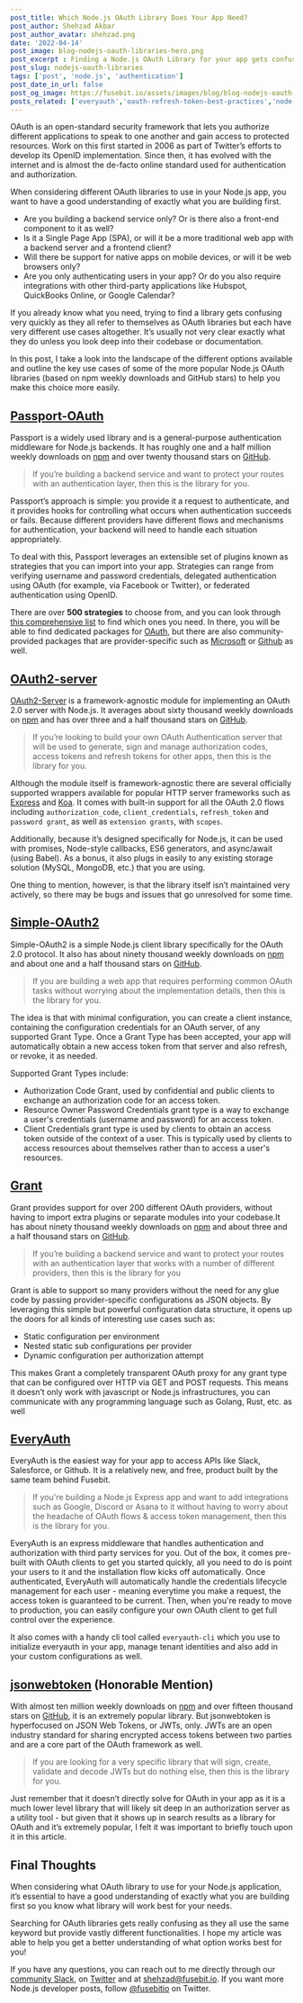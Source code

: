 ```yaml
---
post_title: Which Node.js OAuth Library Does Your App Need? 
post_author: Shehzad Akbar
post_author_avatar: shehzad.png
date: '2022-04-14'
post_image: blog-nodejs-oauth-libraries-hero.png
post_excerpt : Finding a Node.js OAuth Library for your app gets confusing really quickly. Read this post to learn about the more popular options and what they each do.
post_slug: nodejs-oauth-libraries
tags: ['post', 'node.js', 'authentication']
post_date_in_url: false
post_og_image: https://fusebit.io/assets/images/blog/blog-nodejs-oauth-libraries-hero.png
posts_related: ['everyauth','oauth-refresh-token-best-practices','node-js-18-release'] 
---
```


OAuth is an open-standard security framework that lets you authorize different applications to speak to one another and gain access to protected resources. Work on this first started in 2006 as part of Twitter’s efforts to develop its OpenID implementation. Since then, it has evolved with the internet and is almost the de-facto online standard used for authentication and authorization.

When considering different OAuth libraries to use in your Node.js app, you want to have a good understanding of exactly what you are building first. 

* Are you building a backend service only? Or is there also a front-end component to it as well?
* Is it a Single Page App (SPA), or will it be a more traditional web app with a backend server and a frontend client? 
* Will there be support for native apps on mobile devices, or will it be web browsers only?
* Are you only authenticating users in your app? Or do you also require integrations with other third-party applications like Hubspot, QuickBooks Online, or Google Calendar? 

If you already know what you need, trying to find a library gets confusing very quickly as they all refer to themselves as OAuth libraries but each have very different use cases altogether. It’s usually not very clear exactly what they do unless you look deep into their codebase or documentation.

In this post, I take a look into the landscape of the different options available and outline the key use cases of some of the more popular Node.js OAuth libraries (based on npm weekly downloads and GitHub stars) to help you make this choice more easily. 

## [Passport-OAuth](https://www.npmjs.com/package/passport-oauth)

Passport is a widely used library and is a general-purpose authentication middleware for Node.js backends. It has roughly one and a half million weekly downloads on [npm](https://www.npmjs.com/package/passport) and over twenty thousand stars on [GitHub](https://github.com/jaredhanson/passport).

> If you’re building a backend service and want to protect your routes with an authentication layer, then this is the library for you. 

Passport’s approach is simple: you provide it a request to authenticate, and it provides hooks for controlling what occurs when authentication succeeds or fails. Because different providers have different flows and mechanisms for authentication, your backend will need to handle each situation appropriately. 

To deal with this, Passport leverages an extensible set of plugins known as strategies that you can import into your app. Strategies can range from verifying username and password credentials, delegated authentication using OAuth (for example, via Facebook or Twitter), or federated authentication using OpenID. 

There are over **500 strategies** to choose from, and you can look through [this comprehensive list](https://www.passportjs.org/packages/) to find which ones you need. In there, you will be able to find dedicated packages for [OAuth](https://www.npmjs.com/package/passport-oauth), but there are also community-provided packages that are provider-specific such as [Microsoft](https://www.npmjs.com/package/passport-microsoft) or [Github](https://www.npmjs.com/package/passport-github) as well.

## [OAuth2-server](https://github.com/oauthjs/node-oauth2-server)

[OAuth2-Server](https://github.com/oauthjs/node-oauth2-server) is a framework-agnostic module for implementing an OAuth 2.0 server with Node.js. It averages about sixty thousand weekly downloads on [npm](https://github.com/oauthjs/node-oauth2-server) and has over three and a half thousand stars on [GitHub](https://github.com/oauthjs/node-oauth2-server).

> If you’re looking to build your own OAuth Authentication server that will be used to generate, sign and manage authorization codes, access tokens and refresh tokens for other apps, then this is the library for you.

Although the module itself is framework-agnostic there are several officially supported wrappers available for popular HTTP server frameworks such as [Express](https://www.npmjs.com/package/express-oauth-server) and [Koa](https://www.npmjs.com/package/koa-oauth-server). It comes with built-in support for all the OAuth 2.0 flows including `authorization_code`, `client_credentials`, `refresh_token` and `password grant`, as well as `extension grants`, with `scopes`.

Additionally, because it’s designed specifically for Node.js, it can be used with promises, Node-style callbacks, ES6 generators, and async/await (using Babel). As a bonus, it also plugs in easily to any existing storage solution (MySQL, MongoDB, etc.) that you are using.

One thing to mention, however, is that the library itself isn’t maintained very actively, so there may be bugs and issues that go unresolved for some time.

## [Simple-OAuth2](https://www.npmjs.com/package/simple-oauth2)

Simple-OAuth2 is a simple Node.js client library specifically for the OAuth 2.0 protocol. It also has about ninety thousand weekly downloads on [npm](https://www.npmjs.com/package/simple-oauth2) and about one and a half thousand stars on [GitHub](https://github.com/lelylan/simple-oauth2).

> If you are building a web app that requires performing common OAuth tasks without worrying about the implementation details, then this is the library for you.

The idea is that with minimal configuration, you can create a client instance, containing the configuration credentials for an OAuth server, of any supported Grant Type. Once a Grant Type has been accepted, your app will automatically obtain a new access token from that server and also refresh, or revoke, it as needed. 

Supported Grant Types include: 
* Authorization Code Grant, used by confidential and public clients to exchange an authorization code for an access token. 
* Resource Owner Password Credentials grant type is a way to exchange a user's credentials (username and password) for an access token. 
* Client Credentials grant type is used by clients to obtain an access token outside of the context of a user. This is typically used by clients to access resources about themselves rather than to access a user's resources.

## [Grant](https://www.npmjs.com/package/grant) 

Grant provides support for over 200 different OAuth providers, without having to import extra plugins or separate modules into your codebase.It has about ninety thousand weekly downloads on [npm](https://www.npmjs.com/package/grant) and about three and a half thousand stars on [GitHub](https://github.com/simov/grant).

> If you’re building a backend service and want to protect your routes with an authentication layer that works with a number of different providers, then this is the library for you

Grant is able to support so many providers without the need for any glue code by passing provider-specific configurations as JSON objects. By leveraging this simple but powerful configuration data structure, it opens up the doors for all kinds of interesting use cases such as:
* Static configuration per environment
* Nested static sub configurations per provider
* Dynamic configuration per authorization attempt

This makes Grant a completely transparent OAuth proxy for any grant type that can be configured over HTTP via GET and POST requests. This means it doesn’t only work with javascript or Node.js infrastructures, you can communicate with any programming language such as Golang, Rust, etc. as well

## [EveryAuth](https://github.com/fusebit/everyauth-express)
 
EveryAuth is the easiest way for your app to access APIs like Slack, Salesforce, or Github. It is a relatively new, and free, product built by the same team behind Fusebit. 

> If you're building a Node.js Express app and want to add integrations such as Google, Discord or Asana to it without having to worry about the headache of OAuth flows & access token management, then this is the library for you.

EveryAuth is an express middleware that handles authentication and authorization with third party services for you. Out of the box, it comes pre-built with OAuth clients to get you started quickly, all you need to do is point your users to it and the installation flow kicks off automatically. Once authenticated, EveryAuth will automatically handle the credentials lifecycle management for each user - meaning everytime you make a request, the access token is guaranteed to be current. Then, when you're ready to move to production, you can easily configure your own OAuth client to get full control over the experience.

It also comes with a handy cli tool called `everyauth-cli` which you use to initialize everyauth in your app, manage tenant identities and also add in your custom configurations as well.

## [jsonwebtoken](https://www.npmjs.com/package/jsonwebtoken) (Honorable Mention)

With almost ten million weekly downloads on [npm](https://www.npmjs.com/package/jsonwebtoken) and over fifteen thousand stars on [GitHub](https://github.com/auth0/node-jsonwebtoken), it is an extremely popular library. But jsonwebtoken is hyperfocused on JSON Web Tokens, or JWTs, only. JWTs are an open industry standard for sharing encrypted access tokens between two parties and are a core part of the OAuth framework as well.

> If you are looking for a very specific library that will sign, create, validate and decode JWTs but do nothing else, then this is the library for you. 

Just remember that it doesn’t directly solve for OAuth in your app as it is a much lower level library that will likely sit deep in an authorization server as a utility tool - but given that it shows up in search results as a library for OAuth and it’s extremely popular, I felt it was important to briefly touch upon it in this article.

## Final Thoughts

When considering what OAuth library to use for your Node.js application, it’s essential to have a good understanding of exactly what you are building first so you know what library will work best for your needs. 

Searching for OAuth libraries gets really confusing as they all use the same keyword but provide vastly different functionalities. I hope my article was able to help you get a better understanding of what option works best for you!

If you have any questions, you can reach out to me directly through our [community Slack](https://join.slack.com/t/fusebitio/shared_invite/zt-qe7uidtf-4cs6OgaomFVgAF_fQZubfg), on [Twitter](https://twitter.com/shehzadakbar) and at [shehzad@fusebit.io](mailto:shehzad@fusebit.io). If you want more Node.js developer posts, follow [@fusebitio](https://twitter.com/fusebitio) on Twitter.
